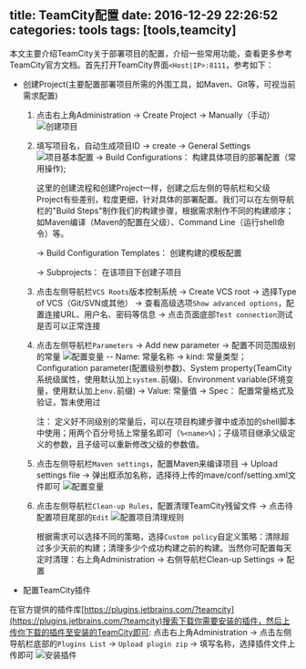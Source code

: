 title: TeamCity配置
date: 2016-12-29 22:26:52
categories: tools
tags: [tools,teamcity]
---
本文主要介绍TeamCity关于部署项目的配置，介绍一些常用功能，查看更多参考TeamCity官方文档。首先打开TeamCity界面`<Host|IP>:8111`，参考如下：

- 创建Project(主要配置部署项目所需的外围工具，如Maven、Git等，可视当前需求配置)

  1. 点击右上角Administration -> Create Project -> Manually（手动） 
     ![创建项目](http://7xlmfk.com1.z0.glb.clouddn.com/imgs/teamcity/tcc2.png)
     <!-- more -->

  2. 填写项目名，自动生成项目ID -> create -> General Settings
     ![项目基本配置](http://7xlmfk.com1.z0.glb.clouddn.com/imgs/teamcity/tcc3.png)
     -> Build Configurations： 构建具体项目的部署配置（常用操作);

     这里的创建流程和创建Project一样，创建之后左侧的导航栏和父级Project有些差别，粒度更细，针对具体的部署配置。我们可以在左侧导航栏的"Build Steps"制作我们的构建步骤，根据需求制作不同的构建顺序；如Maven编译（Maven的配置在父级）、Command Line（运行shell命令）等。

     -> Build Configuration Templates： 创建构建的模板配置

     -> Subprojects： 在该项目下创建子项目

  3. 点击左侧导航栏`VCS Roots`版本控制系统 -> Create VCS root -> 选择Type of VCS（Git/SVN或其他） -> 查看高级选项`Show advanced options`，配置连接URL、用户名、密码等信息 -> 点击页面底部`Test connection`测试是否可以正常连接

  4. 点击左侧导航栏`Parameters` -> Add new parameter -> 配置不同范围级别的常量
     ![配置变量](http://7xlmfk.com1.z0.glb.clouddn.com/imgs/teamcity/tcc4.png)
     -- Name: 常量名称
     -> kind: 常量类型；Configuration parameter(配置级别参数)、System property(TeamCity系统级属性，使用默认加上`system.`前缀)、Environment variable(环境变量，使用默认加上`env.`前缀)
     -> Value: 常量值
     -> Spec： 配置常量格式及验证，暂未使用过

     注： 定义好不同级别的常量后，可以在项目构建步骤中或添加的shell脚本中使用；用两个百分号括上常量名即可（`%<name>%`)；子级项目继承父级定义的参数，且子级可以重新修改父级的参数值。

  5. 点击左侧导航栏`Maven settings`，配置Maven来编译项目 -> Upload settings file -> 弹出框添加名称，选择待上传的mave/conf/setting.xml文件即可
     ![配置变量](http://7xlmfk.com1.z0.glb.clouddn.com/imgs/teamcity/tcc5.png)

  6. 点击左侧导航栏`Clean-up Rules`，配置清理TeamCity残留文件 -> 点击待配置项目尾部的`Edit`
     ![配置项目清理规则](http://7xlmfk.com1.z0.glb.clouddn.com/imgs/teamcity/tcc6.png)

     根据需求可以选择不同的策略，选择`Custom policy`自定义策略：清除超过多少天前的构建；清理多少个成功构建之前的构建。当然你可配置每天定时清理：右上角Administration -> 右侧导航栏Clean-up Settings -> 配置

- 配置TeamCity插件

在官方提供的插件库[https://plugins.jetbrains.com/?teamcity](https://plugins.jetbrains.com/?teamcity)搜索下载你需要安装的插件，然后上传你下载的插件至安装的TeamCity即可: 点击右上角Administration -> 点击左侧导航栏底部的`Plugins List` -> `Upload plugin zip` -> 填写名称，选择插件文件上传即可
![安装插件](http://7xlmfk.com1.z0.glb.clouddn.com/imgs/teamcity/tcc7.png)
